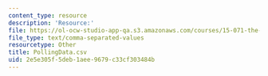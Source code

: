 ```yaml
---
content_type: resource
description: 'Resource:'
file: https://ol-ocw-studio-app-qa.s3.amazonaws.com/courses/15-071-the-analytics-edge-spring-2017/2e5e305f5deb1aee9679c33cf303484b_PollingData.csv
file_type: text/comma-separated-values
resourcetype: Other
title: PollingData.csv
uid: 2e5e305f-5deb-1aee-9679-c33cf303484b
---
```

